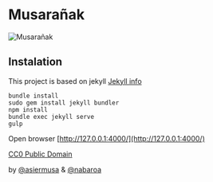 # Musarañak

![Musarañak](https://raw.githubusercontent.com/musarainak/musaranak/master/assets/musara%C3%B1ak-logoa.png)

## Instalation

This project is based on jekyll [Jekyll info](https://jekyllrb.com/docs/installation/)
~~~~
bundle install
sudo gem install jekyll bundler
npm install
bundle exec jekyll serve
gulp
~~~~
Open browser [http://127.0.0.1:4000/](http://127.0.0.1:4000/)


[CC0 Public Domain](https://creativecommons.org/publicdomain/zero/1.0/)

by [@asiermusa](https://twitter.com/asiermusa) & [@nabaroa](https://twitter.com/nabaroa)
